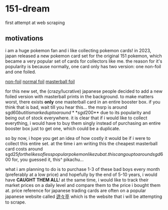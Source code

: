 # 151-dream
first attempt at web scraping

## motivations
i am a huge pokemon fan and i like collecting pokemon cards! in 2023, japan released a new pokemon card set for the original 151 pokemon, which became a very popular set of cards for collectors like me. the reason for it's popularity is because normally, one card only has two version: one non-foil and one foiled.

[non-foil](https://github.com/himzies/151-dream/blob/main/images/charmander_non-foil.jpg?raw=true)
[normal foil](https://github.com/himzies/151-dream/blob/main/images/charmander_pokeball.jpg?raw=true)
[masterball foil](https://github.com/himzies/151-dream/blob/main/images/charmander_masterball.jpg?raw=true)

for this new set, the (crazy/lucrative) japanese people decided to add a new foiled version with masterball prints in the background. to make matters worst, there exists **only** one masterball card in an entire booster box. if you think that is bad, wait till you hear this... the msrp is around sgd$60 but it is marked up to around **sgd$200** due to its popularity and being out of stock everywhere. it is clear that if i would like to collect everything, i would have to buy them singly instead of purchasing an entire booster box just to get one, which could be a duplicate.

so by now, i hope you get an idea of how costly it would be if i were to collect this entire set. at the time i am writing this the cheapest masterball card costs around sgd$25 for the likes of less popular pokemon like zubat. this can go up to around sgd$600 for, you guessed it, this^ pikachu...

what i am planning to do is to purchase 1-3 of these bad boys every month (preferably at a low price) and hopefully by the end of 5-10 years, i would have **CAUGHT THEM ALL**! at the same time, i would like to track their market prices on a daily level and compare them to the price i bought them at. price reference for japanese trading cards are often on a popular japanese website called [遊々亭](https://yuyu-tei.jp/) which is the website that i will be attempting to scrape.
